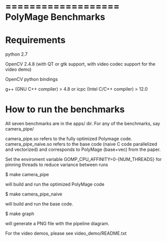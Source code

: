 ===================
PolyMage Benchmarks
===================

Requirements
============

python 2.7

OpenCV 2.4.8 (with QT or gtk support, with video codec support for the video demo)

OpenCV python bindings

g++ (GNU C++ compiler) > 4.8 or icpc (Intel C/C++ compiler) > 12.0

How to run the benchmarks
=========================

All seven benchmarks are in the apps/ dir. For any of the benchmarks, say 
camera_pipe/

camera_pipe.so refers to the fully optimized Polymage code.  
camera_pipe_naive.so refers to the base code (naive C code parallelized and 
vectorized) and corresponds to PolyMage (base+vec) from the paper.

Set the enviroment variable GOMP_CPU_AFFINITY=0-{NUM_THREADS} for pinning threads to reduce variance between runs

$ make camera_pipe

will build and run the optimized PolyMage code

$ make camera_pipe_naive

will build and run the base code.

$ make graph 

will generate a PNG file with the pipeline diagram.

For the video demos, please see video_demo/README.txt
